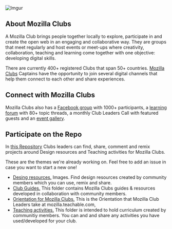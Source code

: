 ![Imgur](http://i.imgur.com/61WeiVu.png)

## About Mozilla Clubs  

A Mozilla Club brings people together locally to explore, participate in and create the open web in an engaging and collaborative way. They are groups that meet regularly and host events or meet-ups where creativity, collaboration, teaching and learning come together with one objective: developing digital skills.

There are currently 400+ registered Clubs that span 50+ countries. [Mozilla Clubs](http://learning.mozilla.org/) Captains have the opportunity to join several digital channels that help them connect to each other and share experiences. 

## Connect with Mozilla Clubs 

Mozilla Clubs also has a [Facebook group](https://www.facebook.com/groups/mozillaclubs/) with 1000+ participants, a [learning forum](https://forum.learning.mozilla.org/c/mozilla-clubs) with 80+ topic threads, a monthly Club Leaders Call with featured guests and an [event gallery](http://mozilla.github.io/clubs-events/).  

## Participate on the Repo

In [this Repository](https://github.com/mozilla/mozillaclubs) Clubs leaders can find, share, comment and remix projects around Design resources and Teaching activities for Mozilla Clubs.  

These are the themes we're already working on. Feel free to add an issue in case you want to start a new one!

* [Desing resources.](https://github.com/mozilla/mozillaclubs/tree/master/designresources) 
Images.  Find design resources created by community members which you can use, remix and share.
* [Club Guides.](https://github.com/mozilla/mozillaclubs/tree/master/club_guides) This folder contains Mozilla Clubs guides & resources developed in collaboration with community members. 
* [Orientation for Mozilla Clubs.](https://github.com/mozilla/mozillaclubs/tree/master/orientation_mozilla_clubs) This is the Orientation that Mozilla Club Leaders take at mozilla.teachable.com, 
* [Teaching activities.](https://github.com/mozilla/mozillaclubs/tree/master/Teaching_activities) This folder is intended to hold curriculum created by communitiy members. You can and and share any activities you have used/developed for your club. 
